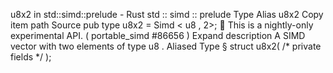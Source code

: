 u8x2 in std::simd::prelude - Rust
std
::
simd
::
prelude
Type Alias
u8x2
Copy item path
Source
pub type u8x2 =
Simd
<
u8
, 2>;
🔬
This is a nightly-only experimental API. (
portable_simd
#86656
)
Expand description
A SIMD vector with two elements of type
u8
.
Aliased Type
§
struct u8x2(
/* private fields */
);